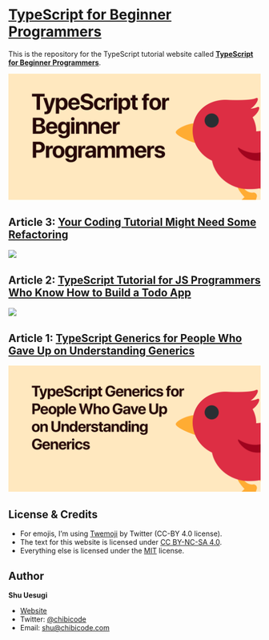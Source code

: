 # [TypeScript for Beginner Programmers](https://ts.chibicode.com)

This is the repository for the TypeScript tutorial website called **[TypeScript for Beginner Programmers](https://ts.chibicode.com/)**.

<p>
  <a href="https://ts.chibicode.com/"><img src="public/images/og-index.png" width="600" /></a>
</p>

## Article 3: [Your Coding Tutorial Might Need Some Refactoring](https://ts.chibicode.com/refactor)

<p>
  <a href="https://ts.chibicode.com/refactor"><img src="public/images/og-refactor-v3.png" width="600" /></a>
</p>

## Article 2: [TypeScript Tutorial for JS Programmers Who Know How to Build a Todo App](https://ts.chibicode.com/todo)

<p>
  <a href="https://ts.chibicode.com/todo"><img src="public/images/og-todo-v2.png" width="600" /></a>
</p>

## Article 1: [TypeScript Generics for People Who Gave Up on Understanding Generics](https://ts.chibicode.com/generics)

<p>
  <a href="https://ts.chibicode.com/generics"><img src="public/images/og-generics.png" width="600" /></a>
</p>

## License & Credits

- For emojis, I’m using [Twemoji](https://github.com/twitter/twemoji) by Twitter (CC-BY 4.0 license).
- The text for this website is licensed under [CC BY-NC-SA 4.0](https://creativecommons.org/licenses/by-nc-sa/4.0/).
- Everything else is licensed under the [MIT](LICENSE-non-text.txt) license.

## Author

**Shu Uesugi**

- [Website](https://chibicode.com)
- Twitter: [@chibicode](https://twitter.com/chibicode)
- Email: [shu@chibicode.com](mailto:shu@chibicode.com)
